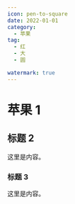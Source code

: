 ```yaml
---
icon: pen-to-square
date: 2022-01-01
category:
  - 苹果
tag:
  - 红
  - 大
  - 圆

watermark: true
---
```


# 苹果 1

## 标题 2

这里是内容。

### 标题 3

这里是内容。

